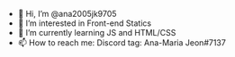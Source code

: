 - 👋 Hi, I’m @ana2005jk9705
- 👀 I’m interested in Front-end Statics
- 🌱 I’m currently learning JS and HTML/CSS
- 📫 How to reach me: Discord tag: Ana-Maria Jeon#7137

<!---
ana2005jk9705/ana2005jk9705 is a ✨ special ✨ repository because its `README.md` (this file) appears on your GitHub profile.
You can click the Preview link to take a look at your changes.
--->

